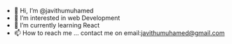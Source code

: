 - 👋 Hi, I’m @javithumuhamed
- 👀 I’m interested in web Development
- 🌱 I’m currently learning React
- 📫 How to reach me ...
 contact me on 
 email:javithumuhamed@gmail.com

<!---
javithumuhamed/javithumuhamed is a ✨ special ✨ repository because its `README.md` (this file) appears on your GitHub profile.
You can click the Preview link to take a look at your changes.
--->

